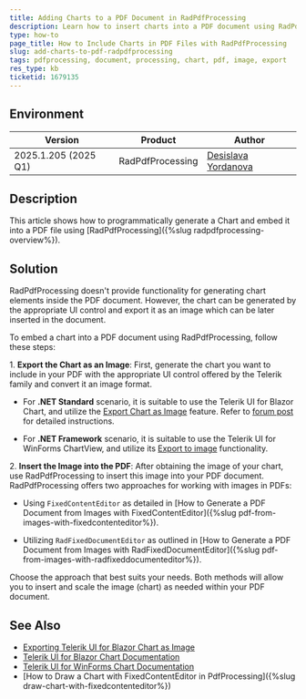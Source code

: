 ```yaml
---
title: Adding Charts to a PDF Document in RadPdfProcessing
description: Learn how to insert charts into a PDF document using RadPdfProcessing.
type: how-to
page_title: How to Include Charts in PDF Files with RadPdfProcessing
slug: add-charts-to-pdf-radpdfprocessing
tags: pdfprocessing, document, processing, chart, pdf, image, export
res_type: kb
ticketid: 1679135
---
```


## Environment

| Version | Product | Author | 
| ---- | ---- | ---- | 
| 2025.1.205 (2025 Q1)| RadPdfProcessing |[Desislava Yordanova](https://www.telerik.com/blogs/author/desislava-yordanova)| 

## Description

This article shows how to programmatically generate a Chart and embed it into a PDF file using [RadPdfProcessing]({%slug radpdfprocessing-overview%}). 

## Solution

RadPdfProcessing doesn't provide functionality for generating chart elements inside the PDF document. However, the chart can be generated by the appropriate UI control and export it as an image which can be later inserted in the document.

To embed a chart into a PDF document using RadPdfProcessing, follow these steps:

1\. **Export the Chart as an Image**: First, generate the chart you want to include in your PDF with the appropriate UI control offered by the Telerik family and convert it an image format. 

- For **.NET Standard** scenario, it is suitable to use the Telerik UI for Blazor Chart, and utilize the [Export Chart as Image](https://www.telerik.com/blazor-ui/documentation/knowledge-base/chart-export-to-image) feature. Refer to [forum post](https://www.telerik.com/forums/export-chart-as-image-47277c4c2e77) for detailed instructions.

- For **.NET Framework** scenario, it is suitable to use the Telerik UI for WinForms ChartView, and utilize its [Export to image](https://docs.telerik.com/devtools/winforms/controls/chartview/features/export) functionality.

2\. **Insert the Image into the PDF**: After obtaining the image of your chart, use RadPdfProcessing to insert this image into your PDF document. RadPdfProcessing offers two approaches for working with images in PDFs:
    
- Using `FixedContentEditor` as detailed in [How to Generate a PDF Document from Images with FixedContentEditor]({%slug pdf-from-images-with-fixedcontenteditor%}).
    
- Utilizing `RadFixedDocumentEditor` as outlined in [How to Generate a PDF Document from Images with RadFixedDocumentEditor]({%slug pdf-from-images-with-radfixeddocumenteditor%}).

Choose the approach that best suits your needs. Both methods will allow you to insert and scale the image (chart) as needed within your PDF document.

## See Also

- [Exporting Telerik UI for Blazor Chart as Image](https://www.telerik.com/blazor-ui/documentation/knowledge-base/chart-export-to-image)
- [Telerik UI for Blazor Chart Documentation](https://docs.telerik.com/blazor-ui/components/chart/overview)
- [Telerik UI for WinForms Chart Documentation](https://docs.telerik.com/devtools/winforms/controls/chartview/overview)
- [How to Draw a Chart with FixedContentEditor in PdfProcessing]({%slug draw-chart-with-fixedcontenteditor%})
